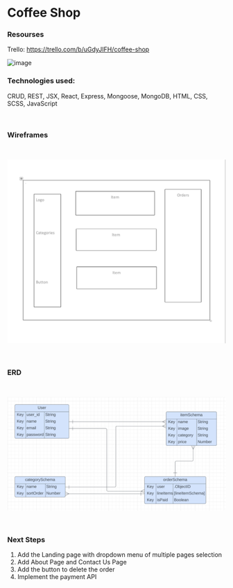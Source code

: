 # Coffee Shop


### Resourses ###


Trello: https://trello.com/b/uGdyJIFH/coffee-shop
<br> 

![image](public/trello_board_coffee_shop.png) 



### Technologies used: ###

CRUD, REST, JSX, React, Express, Mongoose, MongoDB, HTML, CSS, SCSS, JavaScript

<br>

### Wireframes ###
<br>

![image](public/wireframe_coffee_shop.png)


<br>

### ERD ###
<br>

![image](public/coffee-shop-ERD.png) 


<br>

### Next Steps ###

1. Add the Landing page with dropdown menu of multiple pages selection
2. Add About Page and Contact Us Page
3. Add the button to delete the order 
4. Implement the payment API 